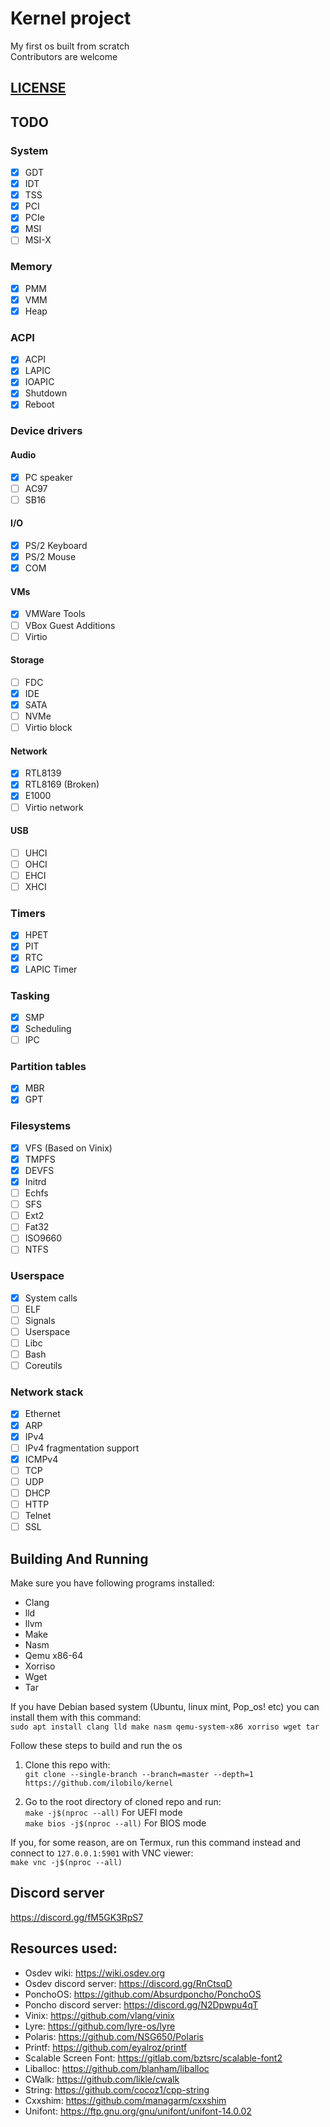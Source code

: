 # Kernel project
My first os built from scratch\
Contributors are welcome

## [LICENSE](LICENSE)

## TODO

### System
- [x] GDT
- [x] IDT
- [x] TSS
- [x] PCI
- [x] PCIe
- [x] MSI
- [ ] MSI-X

### Memory
- [x] PMM
- [x] VMM
- [x] Heap

### ACPI
- [x] ACPI
- [x] LAPIC
- [x] IOAPIC
- [x] Shutdown
- [x] Reboot

### Device drivers
#### Audio
- [x] PC speaker
- [ ] AC97
- [ ] SB16

#### I/O
- [x] PS/2 Keyboard
- [x] PS/2 Mouse
- [x] COM

#### VMs
- [x] VMWare Tools
- [ ] VBox Guest Additions
- [ ] Virtio

#### Storage
- [ ] FDC
- [x] IDE
- [x] SATA
- [ ] NVMe
- [ ] Virtio block

#### Network
- [x] RTL8139
- [x] RTL8169 (Broken)
- [x] E1000
- [ ] Virtio network

#### USB
- [ ] UHCI
- [ ] OHCI
- [ ] EHCI
- [ ] XHCI

### Timers
- [x] HPET
- [x] PIT
- [x] RTC
- [x] LAPIC Timer

### Tasking
- [x] SMP
- [x] Scheduling
- [ ] IPC

### Partition tables
- [x] MBR
- [x] GPT

### Filesystems
- [x] VFS (Based on Vinix)
- [x] TMPFS
- [x] DEVFS
- [x] Initrd
- [ ] Echfs
- [ ] SFS
- [ ] Ext2
- [ ] Fat32
- [ ] ISO9660
- [ ] NTFS

### Userspace
- [x] System calls
- [ ] ELF
- [ ] Signals
- [ ] Userspace
- [ ] Libc
- [ ] Bash
- [ ] Coreutils

### Network stack
- [x] Ethernet
- [x] ARP
- [x] IPv4
- [ ] IPv4 fragmentation support
- [x] ICMPv4
- [ ] TCP
- [ ] UDP
- [ ] DHCP
- [ ] HTTP
- [ ] Telnet
- [ ] SSL

## Building And Running

Make sure you have following programs installed:
* Clang
* lld
* llvm
* Make
* Nasm
* Qemu x86-64
* Xorriso
* Wget
* Tar

If you have Debian based system (Ubuntu, linux mint, Pop_os! etc) you can install them with this command:\
```sudo apt install clang lld make nasm qemu-system-x86 xorriso wget tar```

Follow these steps to build and run the os
1. Clone this repo with:\
``git clone --single-branch --branch=master --depth=1 https://github.com/ilobilo/kernel``

2. Go to the root directory of cloned repo and run:\
``make -j$(nproc --all)`` For UEFI mode\
``make bios -j$(nproc --all)`` For BIOS mode

If you, for some reason, are on Termux, run this command instead and connect to ``127.0.0.1:5901`` with VNC viewer:\
``make vnc -j$(nproc --all)``

## Discord server
https://discord.gg/fM5GK3RpS7

## Resources used:
* Osdev wiki: https://wiki.osdev.org
* Osdev discord server: https://discord.gg/RnCtsqD
* PonchoOS: https://github.com/Absurdponcho/PonchoOS
* Poncho discord server: https://discord.gg/N2Dpwpu4qT
* Vinix: https://github.com/vlang/vinix
* Lyre: https://github.com/lyre-os/lyre
* Polaris: https://github.com/NSG650/Polaris
* Printf: https://github.com/eyalroz/printf
* Scalable Screen Font: https://gitlab.com/bztsrc/scalable-font2
* Liballoc: https://github.com/blanham/liballoc
* CWalk: https://github.com/likle/cwalk
* String: https://github.com/cocoz1/cpp-string
* Cxxshim: https://github.com/managarm/cxxshim
* Unifont: https://ftp.gnu.org/gnu/unifont/unifont-14.0.02